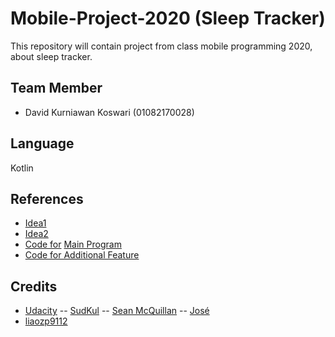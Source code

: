 # Mobile-Project-2020 (Sleep Tracker)
This repository will contain project from class mobile programming 2020, about sleep tracker.

## Team Member
- David Kurniawan Koswari (01082170028)


## Language
Kotlin

## References
- [Idea1](https://blog.sagipl.com/mobile-app-ideas/)
- [Idea2](https://dailysocial.id/post/sleep-tracker-sense-dapat-memonitor-kondisi-ruangan-agar-tidur-anda-lebih-optimal)
- [Code for](https://sleep.urbandroid.org/documentation/core/sleep-tracking/) [Main Program](https://github.com/udacity/andfun-kotlin-sleep-tracker)
- [Code for Additional Feature](https://github.com/liaozp9112/AlarmClock)

## Credits
- [Udacity](https://github.com/udacity)
-- [SudKul](https://github.com/SudKul)
-- [Sean McQuillan](https://github.com/objcode)
-- [José](https://github.com/dnbit)
- [liaozp9112](https://github.com/liaozp9112)
